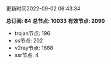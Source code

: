 更新时间2022-09-02 06:43:34

**总订阅: 64**
**总节点: 10033**
**有效节点: 2090**
- trojan节点: 196
- ss节点: 202
- v2ray节点: 1688
- ssr节点: 4
